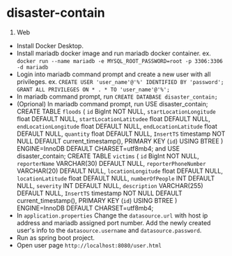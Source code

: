 # disaster-contain
1. Web
  - Install Docker Desktop.
  - Install mariadb docker image and run mariadb docker container. ex. `docker run --name mariadb -e MYSQL_ROOT_PASSWORD=root -p 3306:3306 -d mariadb`
  - Login into mariadb command prompt and create a new user with all privileges. ex. `CREATE USER 'user_name'@'%' IDENTIFIED BY 'password';` `GRANT ALL PRIVILEGES ON * . * TO 'user_name'@'%';`
  - In mariadb command prompt, run `CREATE DATABASE disaster_contain;`
  - (Oprional) In mariadb command prompt, run 
  USE disaster_contain;
CREATE TABLE `floods` (
  `id` BigInt NOT NULL,
  `startLocationLongitude` float DEFAULT NULL,
  `startLocationLatitudee` float DEFAULT NULL,
  `endLocationLongitude` float DEFAULT NULL,
  `endLocationLatitude` float DEFAULT NULL,
  `quantity` float DEFAULT NULL,
  `InsertTS` timestamp NOT NULL DEFAULT current_timestamp(),
  PRIMARY KEY (`id`) USING BTREE
) ENGINE=InnoDB DEFAULT CHARSET=utf8mb4;
and
  USE disaster_contain;
CREATE TABLE `victims` (
  `id` BigInt NOT NULL,
  `reporterName` VARCHAR(30) DEFAULT NULL,
  `reporterPhoneNumber` VARCHAR(20) DEFAULT NULL,
  `locationLongitude` float DEFAULT NULL,
  `locationLatitude` float DEFAULT NULL,
  `numberOfPeople` INT DEFAULT NULL,
  `severity` INT DEFAULT NULL,
  `description` VARCHAR(255) DEFAULT NULL,
  `InsertTS` timestamp NOT NULL DEFAULT current_timestamp(),
  PRIMARY KEY (`id`) USING BTREE
) ENGINE=InnoDB DEFAULT CHARSET=utf8mb4;
  - In `application.properties` Change the `datasource.url` with host ip address and mariadb assigned port number. Add the newly created user's info to the `datasource.username` and `datasource.password`.
  - Run as spring boot project.
  - Open user page `http://localhost:8080/user.html`
